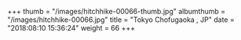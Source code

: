 +++
thumb = "/images/hitchhike-00066-thumb.jpg"
albumthumb = "/images/hitchhike-00066.jpg"
title = "Tokyo Chofugaoka , JP"
date = "2018:08:10 15:36:24"
weight = 66
+++
